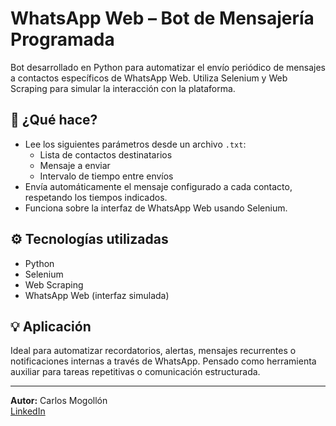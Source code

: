 # WhatsApp Web – Bot de Mensajería Programada

Bot desarrollado en Python para automatizar el envío periódico de mensajes a contactos específicos de WhatsApp Web. Utiliza Selenium y Web Scraping para simular la interacción con la plataforma.

## 🧠 ¿Qué hace?

- Lee los siguientes parámetros desde un archivo `.txt`:
  - Lista de contactos destinatarios
  - Mensaje a enviar
  - Intervalo de tiempo entre envíos
- Envía automáticamente el mensaje configurado a cada contacto, respetando los tiempos indicados.
- Funciona sobre la interfaz de WhatsApp Web usando Selenium.

## ⚙️ Tecnologías utilizadas

- Python
- Selenium
- Web Scraping
- WhatsApp Web (interfaz simulada)

## 💡 Aplicación

Ideal para automatizar recordatorios, alertas, mensajes recurrentes o notificaciones internas a través de WhatsApp. Pensado como herramienta auxiliar para tareas repetitivas o comunicación estructurada.

---

**Autor:** Carlos Mogollón  
[LinkedIn](https://www.linkedin.com/in/c%D0%B0rlosmogollon)